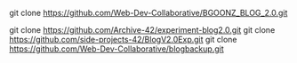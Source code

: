 

git clone https://github.com/Web-Dev-Collaborative/BGOONZ_BLOG_2.0.git

git clone https://github.com/Archive-42/experiment-blog2.0.git
git clone https://github.com/side-projects-42/BlogV2.0Exp.git
git clone https://github.com/Web-Dev-Collaborative/blogbackup.git